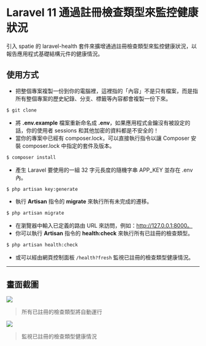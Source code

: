 # Laravel 11 通過註冊檢查類型來監控健康狀況

引入 spatie 的 laravel-health 套件來擴增通過註冊檢查類型來監控健康狀況，以報告應用程式基礎結構元件的健康情況。

## 使用方式
- 把整個專案複製一份到你的電腦裡，這裡指的「內容」不是只有檔案，而是指所有整個專案的歷史紀錄、分支、標籤等內容都會複製一份下來。
```sh
$ git clone
```
- 將 __.env.example__ 檔案重新命名成 __.env__，如果應用程式金鑰沒有被設定的話，你的使用者 sessions 和其他加密的資料都是不安全的！
- 當你的專案中已經有 composer.lock，可以直接執行指令以讓 Composer 安裝 composer.lock 中指定的套件及版本。
```sh
$ composer install
```
- 產生 Laravel 要使用的一組 32 字元長度的隨機字串 APP_KEY 並存在 .env 內。
```sh
$ php artisan key:generate
```
- 執行 __Artisan__ 指令的 __migrate__ 來執行所有未完成的遷移。
```sh
$ php artisan migrate
```
- 在瀏覽器中輸入已定義的路由 URL 來訪問，例如：http://127.0.0.1:8000。
- 你可以執行 __Artisan__ 指令的 __health:check__ 來執行所有已註冊的檢查類型。
```sh
$ php artisan health:check
```
- 或可以經由網頁控制面板 `/health?fresh` 監視已註冊的檢查類型健康情況。

----

## 畫面截圖
![](https://i.imgur.com/q51tsym.png)
> 所有已註冊的檢查類型將自動運行

![](https://i.imgur.com/b4tMg5K.png)
> 監視已註冊的檢查類型健康情況
